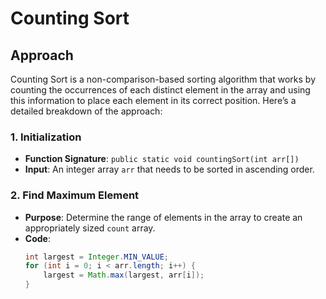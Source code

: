 # Counting Sort

## Approach

Counting Sort is a non-comparison-based sorting algorithm that works by counting the occurrences of each distinct element in the array and using this information to place each element in its correct position. Here’s a detailed breakdown of the approach:

### 1. Initialization

- **Function Signature**: `public static void countingSort(int arr[])`
- **Input**: An integer array `arr` that needs to be sorted in ascending order.

### 2. Find Maximum Element

- **Purpose**: Determine the range of elements in the array to create an appropriately sized `count` array.
- **Code**:
  ```java
  int largest = Integer.MIN_VALUE;
  for (int i = 0; i < arr.length; i++) {
      largest = Math.max(largest, arr[i]);
  }
  ```

